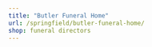 ```yaml
---
title: "Butler Funeral Home"
url: /springfield/butler-funeral-home/
shop: funeral directors
---
```

